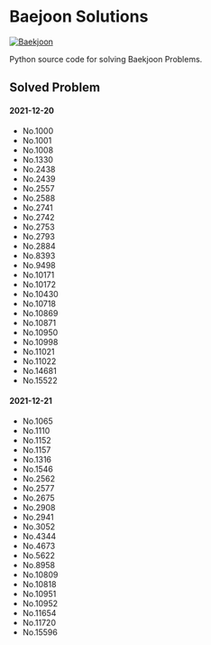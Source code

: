 # Baejoon Solutions 
[![Baekjoon](https://d2gd6pc034wcta.cloudfront.net/images/logo@2x.png)](https://www.acmicpc.net/)

Python source code for solving Baekjoon Problems. 

Solved Problem
----
#### 2021-12-20
- No.1000
- No.1001
- No.1008
- No.1330
- No.2438
- No.2439
- No.2557
- No.2588
- No.2741
- No.2742
- No.2753
- No.2793
- No.2884
- No.8393
- No.9498
- No.10171
- No.10172
- No.10430
- No.10718
- No.10869
- No.10871
- No.10950
- No.10998
- No.11021
- No.11022
- No.14681
- No.15522

#### 2021-12-21
- No.1065
- No.1110
- No.1152
- No.1157
- No.1316
- No.1546
- No.2562
- No.2577
- No.2675
- No.2908
- No.2941
- No.3052
- No.4344
- No.4673
- No.5622
- No.8958
- No.10809
- No.10818
- No.10951
- No.10952
- No.11654
- No.11720
- No.15596